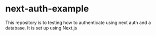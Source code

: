 # next-auth-example
This repository is to testing how to authenticate using next auth and a database. It is set up using Next.js
